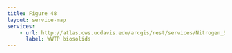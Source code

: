 ```yaml
---
title: Figure 48
layout: service-map
services: 
    - url: http://atlas.cws.ucdavis.edu/arcgis/rest/services/Nitrogen_Sources_and_Loading_to_Groundwater_TR2/Fig48_Biosolids_produced_by_WWTP/MapServer
      label: WWTP biosolids
---
```

 